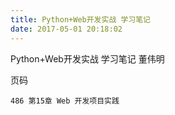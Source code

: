 ```yaml
---
title: Python+Web开发实战 学习笔记
date: 2017-05-01 20:18:02
---
```


Python+Web开发实战 学习笔记 董伟明

页码

```
486 第15章 Web 开发项目实践
```

